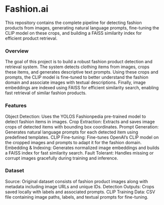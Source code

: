 # Fashion.ai

This repository contains the complete pipeline for detecting fashion products from images, generating natural language prompts, fine-tuning the CLIP model on these crops, and building a FAISS similarity index for efficient product retrieval.

### Overview
The goal of this project is to build a robust fashion product detection and retrieval system. The system detects clothing items from images, crops these items, and generates descriptive text prompts. Using these crops and prompts, the CLIP model is fine-tuned to better understand the fashion domain and associate images with textual descriptions. Finally, image embeddings are indexed using FAISS for efficient similarity search, enabling fast retrieval of similar fashion products.

### Features
Object Detection: Uses the YOLOS Fashionpedia pre-trained model to detect fashion items in images.
Crop Extraction: Extracts and saves image crops of detected items with bounding box coordinates.
Prompt Generation: Generates natural language prompts for each detected item using predefined templates.
CLIP Fine-tuning: Fine-tunes OpenAI’s CLIP model on the cropped images and prompts to adapt it for the fashion domain.
Embedding & Indexing: Generates normalized image embeddings and builds a FAISS index for fast similarity search.
Fault Tolerant: Handles missing or corrupt images gracefully during training and inference.


### Dataset
Source: Original dataset consists of fashion product images along with metadata including image URLs and unique IDs.
Detection Outputs: Crops saved locally with labels and associated prompts.
CLIP Training Data: CSV file containing image paths, labels, and textual prompts for fine-tuning.
